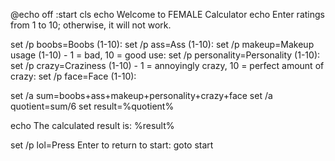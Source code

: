 @echo off
:start
cls
echo Welcome to FEMALE Calculator
echo Enter ratings from 1 to 10; otherwise, it will not work.

set /p boobs=Boobs (1-10): 
set /p ass=Ass (1-10): 
set /p makeup=Makeup usage (1-10) - 1 = bad, 10 = good use: 
set /p personality=Personality (1-10): 
set /p crazy=Craziness (1-10) - 1 = annoyingly crazy, 10 = perfect amount of crazy: 
set /p face=Face (1-10): 


set /a sum=boobs+ass+makeup+personality+crazy+face
set /a quotient=sum/6
set result=%quotient%

echo The calculated result is: %result%

set /p lol=Press Enter to return to start:
goto start
